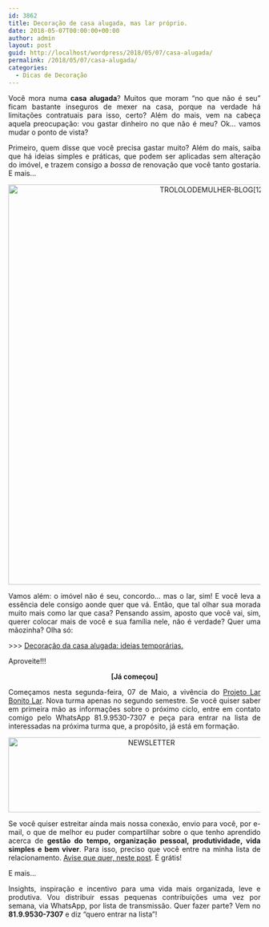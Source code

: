```yaml
---
id: 3862
title: Decoração de casa alugada, mas lar próprio.
date: 2018-05-07T00:00:00+00:00
author: admin
layout: post
guid: http://localhost/wordpress/2018/05/07/casa-alugada/
permalink: /2018/05/07/casa-alugada/
categories:
  - Dicas de Decoração
---
```

<p align="justify">
  Você mora numa <strong>casa alugada</strong>? Muitos que moram “no que não é seu” ficam bastante inseguros de mexer na casa, porque na verdade há limitações contratuais para isso, certo? Além do mais, vem na cabeça aquela preocupação: vou gastar dinheiro no que não é meu? Ok… vamos mudar o ponto de vista?
</p>

<p align="justify">
  Primeiro, quem disse que você precisa gastar muito? Além do mais, saiba que há ideias simples e práticas, que podem ser aplicadas sem alteração do imóvel, e trazem consigo a <em>bossa</em> de renovação que você tanto gostaria. E mais…
</p>

<p align="center">
  <img class="alignnone size-full wp-image-14618" src="http://www.trololodemulher.com.br/blog/wp-content/uploads/2018/05/TROLOLODEMULHER-BLOG12.jpg" alt="TROLOLODEMULHER-BLOG[12]" width="800" height="800" />
</p>

<p align="justify">
  Vamos além: o imóvel não é seu, concordo… mas o lar, sim! E você leva a essência dele consigo aonde quer que vá. Então, que tal olhar sua morada muito mais como lar que casa? Pensando assim, aposto que você vai, sim, querer colocar mais de você e sua família nele, não é verdade? Quer uma mãozinha? Olha só:
</p>

<p align="justify">
  >>> <a href="http://www.trololodemulher.com.br/2015/10/21/decoracao-da-casa-alugada/" target="_blank">Decoração da casa alugada: ideias temporárias.</a>
</p>

<p align="justify">
  Aproveite!!!
</p>

<p style="text-align: center;" align="justify">
  <strong>[Já começou]</strong>
</p>

<p align="justify">
  Começamos nesta segunda-feira, 07 de Maio, a vivência do <a href="http://www.trololodemulher.com.br/projeto-lar-bonito-lar/" target="_blank">Projeto Lar Bonito Lar</a>. Nova turma apenas no segundo semestre. Se você quiser saber em primeira mão as informações sobre o próximo ciclo, entre em contato comigo pelo WhatsApp 81.9.9530-7307 e peça para entrar na lista de interessadas na próxima turma que, a propósito, já está em formação.
</p>

<p align="center">
  <img class="alignnone size-full wp-image-14610" src="http://www.trololodemulher.com.br/blog/wp-content/uploads/2018/04/NEWSLETTER.png" alt="NEWSLETTER" width="556" height="150" />
</p>

<p align="justify">
  Se você quiser estreitar ainda mais nossa conexão, envio para você, por e-mail, o que de melhor eu puder compartilhar sobre o que tenho aprendido acerca de <strong>gestão do tempo, organização pessoal, produtividade, vida simples e bem viver</strong>. Para isso, preciso que você entre na minha lista de relacionamento. <a href="http://www.trololodemulher.com.br/2018/02/28/newsletter/" target="_blank">Avise que quer, neste post</a>. É grátis!
</p>

<p align="justify">
  E mais…
</p>

<p style="text-align: justify;">
  Insights, inspiração e incentivo para uma vida mais organizada, leve e produtiva. Vou distribuir essas pequenas contribuições uma vez por semana, via WhatsApp, por lista de transmissão. Quer fazer parte? Vem no <strong>81.9.9530-7307</strong> e diz &#8220;quero entrar na lista&#8221;!
</p>

&nbsp;